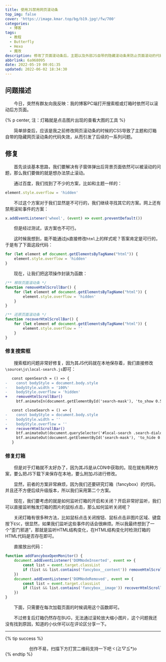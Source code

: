 ```yaml
---
title: 使用JS禁用网页滚动条
top_img: false
cover: 'https://image.kmar.top/bg/b19.jpg!/fw/700'
categories:
  - 博客
tags:
  - 教程
  - Butterfly
  - Hexo
  - 魔改
description: 修改了页面滚动条后，主题以及外部JS自带的隐藏滚动条来防止页面滚动的代码失效了，最终通过JS修复了这一问题。
abbrlink: 6a968095
date: 2022-05-19 00:01:35
updated: 2022-06-02 18:34:30
---
```


## 问题描述

&emsp;&emsp;今日，突然有群友向我反映：我的博客PC端打开搜索框或灯箱时依然可以滚动后方页面。

{% p center, 注：灯箱就是点击图片出现的查看大图的工具 %}

&emsp;&emsp;简单排查后，应该是我之前修改网页滚动条的时候的CSS导致了主题和灯箱自带的隐藏网页滚动条的代码失效，从而引发了后续的一系列问题。

## 修复

&emsp;&emsp;首先谈谈基本思路，我们要解决有子窗体弹出后背景页面依然可以被滚动的问题，那么我们要做的就是想办法禁止滚动。

&emsp;&emsp;通过百度，我们找到了不少的方案，比如和主题一样的：

```javascript
element.style.overflow = 'hidden'
```

&emsp;&emsp;不过这个方案对于我们显然是不可行的，我们继续寻找其它的方案。网上还有禁用滚轮事件的方案：

```javascript
x.addEventListener('wheel', (event) => event.preventDefault())
```

&emsp;&emsp;但是经过测试，该方案也不可行。

&emsp;&emsp;这时候我想到，能不能通过js直接修改`html`上的样式呢？答案肯定是可行的，于是有了下面这段代码：

```javascript
for (let element of document.getElementsByTagName("html")) {
    element.style.overflow = 'hidden'
}
```

&emsp;&emsp;现在，让我们把这项操作封装为函数：

```javascript
/** 移除页面滚动条 */
function removeHtmlScrollBar() {
    for (let element of document.getElementsByTagName("html")) {
        element.style.overflow = 'hidden'
    }
}

/** 还原页面滚动条 */
function recoverHtmlScrollBar() {
    for (let element of document.getElementsByTagName("html")) {
        element.style.overflow = ''
    }
}
```

### 修复搜索框

&emsp;&emsp;搜索框的问题非常好修复，因为其JS代码就在本地保存着，我们直接修改`\source\js\local-search.js`即可：

```diff
   const openSearch = () => {
-    const bodyStyle = document.body.style
-    bodyStyle.width = '100%'
-    bodyStyle.overflow = 'hidden'
+    removeHtmlScrollBar()
     btf.animateIn(document.getElementById('search-mask'), 'to_show 0.5s')
```

```diff
   const closeSearch = () => {
-    const bodyStyle = document.body.style
-    bodyStyle.width = ''
-    bodyStyle.overflow = ''
+    recoverHtmlScrollBar()
     btf.animateOut(document.querySelector('#local-search .search-dialog'), 'search_close .5s')
     btf.animateOut(document.getElementById('search-mask'), 'to_hide 0.5s')
   }
```

### 修复灯箱

&emsp;&emsp;但是对于灯箱就不太好办了，因为其JS是从CDN中获取的。现在就有两种方案，要么把JS下载下来保存在本地，要么附加JS进行修改。

&emsp;&emsp;显然，前者的方案非常麻烦，因为我们还要研究灯箱（fancybox）的代码，并且还不方便后续升级版本，所以我们采用第二个方案。

&emsp;&emsp;现在，我们要考虑的就是如何监听灯箱的开启和关闭？开启非常好监听，我们可以直接监听触发灯箱的图片的鼠标点击，那么如何监听关闭呢？

&emsp;&emsp;关闭灯箱有很多种方法，比如鼠标点击关闭按钮、鼠标点击非图片区域、键盘按下`ESC`，很显然，如果我们监听这些事件的话会很麻烦。所以我最终想到了一个“歪门邪道”，那就是监听HTML结构变化，在HTML结构变化时检测灯箱的HTML代码是否存在即可。

&emsp;&emsp;直接放出代码：

```javascript
function addFancyboxOpenMonitor() {
    document.addEventListener('DOMNodeInserted', event => {
        const list = event.target.classList
        if (list && list.contains('fancybox__content')) removeHtmlScrollBar()
    })
    document.addEventListener('DOMNodeRemoved', event => {
        const list = event.target.classList
        if (list && list.contains('fancybox__image')) recoverHtmlScrollBar()
    })
}
```

&emsp;&emsp;下面，只需要在每次加载页面的时候调用这个函数即可。

&emsp;&emsp;不过修复后灯箱仍然存在BUG，无法通过滚轮放大缩小图片，这个问题我还没有找到原因，知道的小伙伴可以在评论区分享一下。

---

{% tip success %}<div class="text" style=" text-align:center;">创作不易，扫描下方打赏二维码支持一下吧ヾ(≧▽≦*)o</div>{% endtip %}